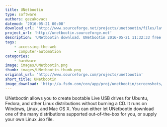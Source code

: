 ```yaml
---
title: UNetbootin
type: software
authors: gezakovacs
datemod: '2016-05-21 00:00'
download_url: 'http://www.sourceforge.net/projects/unetbootin/files/latest/download'
project_url: 'http://unetbootin.sourceforge.net'
description: 'UNetbootin download. UNetbootin 2016-05-21 11:32:33 free download. UNetbootin Bootable live USB creator for Ubuntu, Fedora, and Linux distributions'
tags:
    - accessing-the-web
    - computer-automation
categories:
    - hardware
image: images/UNetbootin.png
thumb: images/UNetbootin-thumb.png
original_url: 'http://www.sourceforge.com/projects/unetbootin'
short_title: UNetbootin
image_download: 'http://a.fsdn.com/con/app/proj/unetbootin/screenshots/300347.jpg/182/137/1'
---
```

UNetbootin allows you to create bootable Live USB drives for Ubuntu, Fedora, and other Linux distributions without burning a CD. It runs on Windows, Linux, and Mac OS X. You can either let UNetbootin download one of the many distributions supported out-of-the-box for you, or supply your own Linux .iso file.